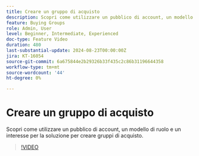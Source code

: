 ```yaml
---
title: Creare un gruppo di acquisto
description: Scopri come utilizzare un pubblico di account, un modello di ruolo e un interesse per la soluzione per creare gruppi di acquisto.
feature: Buying Groups
role: Admin, User
level: Beginner, Intermediate, Experienced
doc-type: Feature Video
duration: 480
last-substantial-update: 2024-08-23T00:00:00Z
jira: KT-16054
source-git-commit: 6a675844e2b29326b33f435c2c86b31196644358
workflow-type: tm+mt
source-wordcount: '44'
ht-degree: 0%

---
```



# Creare un gruppo di acquisto

Scopri come utilizzare un pubblico di account, un modello di ruolo e un interesse per la soluzione per creare gruppi di acquisto.

>[!VIDEO](https://video.tv.adobe.com/v/3451769/?learn=on&captions=ita)
